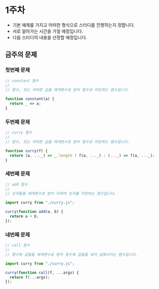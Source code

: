 # 1주차
* 기본 예제를 가지고 어떠한 형식으로 스터디를 진행하는지 정합니다.
* 서로 알아가는 시간을 가질 예정입니다.
* 다음 스터디의 내용을 선정할 예정입니다.

## 금주의 문제

### 첫번째 문제
```javascript
// constant 함수
//
// 함수, 또는 어떠한 값을 매개변수로 받아 함수로 리턴하는 함수입니다.

function constant(a) {
  return _ => a;
}
```

### 두번째 문제
```javascript
// curry 함수
//
// 함수, 또는 어떠한 값을 매개변수로 받아 함수로 리턴하는 함수입니다.

function curry(f) {
  return (a, ..._) => _.length ? f(a, ..._) : (..._) => f(a, ..._);
}
```

### 세번째 문제
```javascript
// add 함수
//
// 숫자들을 매개변수로 받아 더하여 숫자를 리턴하는 함수입니다.

import curry from "./curry.js";

curry(function add(a, b) {
  return a + b;
});
```

### 네번째 문제
```javascript
// call 함수
//
// 함수와 값들을 매개변수로 받아 함수에 값들을 넣어 실행시키는 함수입니다.

import curry from "./curry.js";

curry(function call(f, ...args) {
  return f(...args);
});
```
